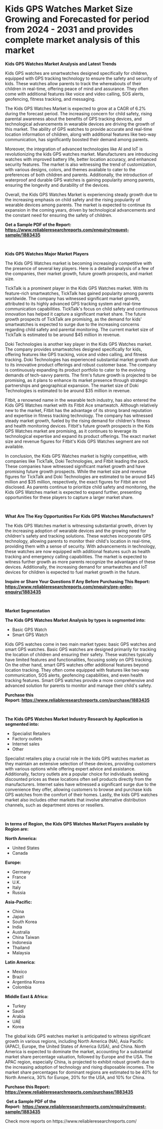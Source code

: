 <p><h1>Kids GPS Watches Market Size Growing and Forecasted for period from 2024 - 2031 and provides complete market analysis of this market</h1></p><p><strong>Kids GPS Watches Market Analysis and Latest Trends</strong></p>
<p><p>Kids GPS watches are smartwatches designed specifically for children, equipped with GPS tracking technology to ensure the safety and security of kids. These watches allow parents to track the whereabouts of their children in real-time, offering peace of mind and assurance. They often come with additional features like voice and video calling, SOS alerts, geofencing, fitness tracking, and messaging.</p><p>The Kids GPS Watches Market is expected to grow at a CAGR of 6.2% during the forecast period. The increasing concern for child safety, rising parental awareness about the benefits of GPS tracking devices, and technological advancements in wearable devices are driving the growth of this market. The ability of GPS watches to provide accurate and real-time location information of children, along with additional features like two-way communication, has significantly boosted their demand among parents.</p><p>Moreover, the integration of advanced technologies like AI and IoT is revolutionizing the kids GPS watches market. Manufacturers are introducing watches with improved battery life, better location accuracy, and enhanced security features. The market is also witnessing the trend of customization, with various designs, colors, and themes available to cater to the preferences of both children and parents. Additionally, the introduction of waterproof and durable GPS watches is gaining popularity among parents, ensuring the longevity and durability of the devices.</p><p>Overall, the Kids GPS Watches Market is experiencing steady growth due to the increasing emphasis on child safety and the rising popularity of wearable devices among parents. The market is expected to continue its expansion in the coming years, driven by technological advancements and the constant need for ensuring the safety of children.</p></p>
<p><strong>Get a Sample PDF of the Report:&nbsp; <a href="https://www.reliableresearchreports.com/enquiry/request-sample/1883435">https://www.reliableresearchreports.com/enquiry/request-sample/1883435</a></strong></p>
<p>&nbsp;</p>
<p><strong>Kids GPS Watches Major Market Players</strong></p>
<p><p>The Kids GPS Watches market is becoming increasingly competitive with the presence of several key players. Here is a detailed analysis of a few of the companies, their market growth, future growth prospects, and market size.</p><p>TickTalk is a prominent player in the Kids GPS Watches market. With its feature-rich smartwatches, TickTalk has gained popularity among parents worldwide. The company has witnessed significant market growth, attributed to its highly advanced GPS tracking system and real-time communication capabilities. TickTalk's focus on child safety and continuous innovation has helped it capture a significant market share. The future growth prospects of TickTalk are promising, as the demand for kids' smartwatches is expected to surge due to the increasing concerns regarding child safety and parental monitoring. The current market size of TickTalk is estimated to be around $45 million in revenue.</p><p>Doki Technologies is another key player in the Kids GPS Watches market. The company provides smartwatches designed specifically for kids, offering features like GPS tracking, voice and video calling, and fitness tracking. Doki Technologies has experienced substantial market growth due to its innovative product offerings and robust customer base. The company is continuously expanding its product portfolio to cater to the evolving demands of tech-savvy parents. The firm's future growth is projected to be promising, as it plans to enhance its market presence through strategic partnerships and geographical expansion. The market size of Doki Technologies is estimated to be around $35 million in revenue.</p><p>Fitbit, a renowned name in the wearable tech industry, has also entered the Kids GPS Watches market with its Fitbit Ace smartwatch. Although relatively new to the market, Fitbit has the advantage of its strong brand reputation and expertise in fitness tracking technology. The company has witnessed steady market growth, fueled by the rising demand for children's fitness and health monitoring devices. Fitbit's future growth prospects in the Kids GPS Watches market are promising, as it continues to leverage its technological expertise and expand its product offerings. The exact market size and revenue figures for Fitbit's Kids GPS Watches segment are not available.</p><p>In conclusion, the Kids GPS Watches market is highly competitive, with companies like TickTalk, Doki Technologies, and Fitbit leading the pack. These companies have witnessed significant market growth and have promising future growth prospects. While the market size and revenue figures for TickTalk and Doki Technologies are estimated to be around $45 million and $35 million, respectively, the exact figures for Fitbit are not disclosed. As parents continue to prioritize child safety and monitoring, the Kids GPS Watches market is expected to expand further, presenting opportunities for these players to capture a larger market share.</p></p>
<p>&nbsp;</p>
<p><strong>What Are The Key Opportunities For Kids GPS Watches Manufacturers?</strong></p>
<p><p>The Kids GPS Watches market is witnessing substantial growth, driven by the increasing adoption of wearable devices and the growing need for children's safety and tracking solutions. These watches incorporate GPS technology, allowing parents to monitor their child's location in real-time, providing them with a sense of security. With advancements in technology, these watches are now equipped with additional features such as health tracking and emergency calling capabilities. The market is expected to witness further growth as more parents recognize the advantages of these devices. Additionally, the increasing demand for smartwatches and IoT devices for children is expected to fuel market growth in the future.</p></p>
<p><strong>Inquire or Share Your Questions If Any Before Purchasing This Report: <a href="https://www.reliableresearchreports.com/enquiry/pre-order-enquiry/1883435">https://www.reliableresearchreports.com/enquiry/pre-order-enquiry/1883435</a></strong></p>
<p>&nbsp;</p>
<p><strong>Market Segmentation</strong></p>
<p><strong>The Kids GPS Watches Market Analysis by types is segmented into:</strong></p>
<p><ul><li>Basic GPS Watch</li><li>Smart GPS Watch</li></ul></p>
<p><p>Kids GPS watches come in two main market types: basic GPS watches and smart GPS watches. Basic GPS watches are designed primarily for tracking the location of children and ensuring their safety. These watches typically have limited features and functionalities, focusing solely on GPS tracking. On the other hand, smart GPS watches offer additional features beyond location tracking. They often come equipped with features like two-way communication, SOS alerts, geofencing capabilities, and even health tracking features. Smart GPS watches provide a more comprehensive and advanced solution for parents to monitor and manage their child's safety.</p></p>
<p><strong>Purchase this Report:&nbsp;<a href="https://www.reliableresearchreports.com/purchase/1883435">https://www.reliableresearchreports.com/purchase/1883435</a></strong></p>
<p>&nbsp;</p>
<p><strong>The Kids GPS Watches Market Industry Research by Application is segmented into:</strong></p>
<p><ul><li>Specialist Retailers</li><li>Factory outlets</li><li>Internet sales</li><li>Other</li></ul></p>
<p><p>Specialist retailers play a crucial role in the kids GPS watches market as they maintain an extensive selection of these devices, providing customers with various options while offering expert advice and assistance. Additionally, factory outlets are a popular choice for individuals seeking discounted prices as these locations often sell products directly from the manufacturers. Internet sales have witnessed a significant surge due to the convenience they offer, allowing customers to browse and purchase kids GPS watches from the comfort of their homes. Lastly, the kids GPS watches market also includes other markets that involve alternative distribution channels, such as department stores or resellers.</p></p>
<p>&nbsp;</p>
<p><strong>In terms of Region, the Kids GPS Watches Market Players available by Region are:</strong></p>
<p>
    <p> <strong> North America: </strong>
        <ul>
            <li>United States</li>
            <li>Canada</li>
        </ul>
        </p> 
    <p> <strong> Europe: </strong>
        <ul>
            <li>Germany</li>
            <li>France</li>
            <li>U.K.</li>
            <li>Italy</li>
            <li>Russia</li>
        </ul>
        </p> 
    <p> <strong> Asia-Pacific: </strong>
        <ul>
            <li>China</li>
            <li>Japan</li>
            <li>South Korea</li>
            <li>India</li>
            <li>Australia</li>
            <li>China Taiwan</li>
            <li>Indonesia</li>
            <li>Thailand</li>
            <li>Malaysia</li>
        </ul>
        </p> 
    <p> <strong> Latin America: </strong>
        <ul>
            <li>Mexico</li>
            <li>Brazil</li>
            <li>Argentina Korea</li>
            <li>Colombia</li>
        </ul>
        </p> 
    <p> <strong> Middle East & Africa: </strong>
        <ul>
            <li>Turkey</li>
            <li>Saudi</li>
            <li>Arabia</li>
            <li>UAE</li>
            <li>Korea</li>
        </ul>
    </p>
    </p>
<p><p>The global kids GPS watches market is anticipated to witness significant growth in various regions, including North America (NA), Asia Pacific (APAC), Europe, the United States of America (USA), and China. North America is expected to dominate the market, accounting for a substantial market share percentage valuation, followed by Europe and the USA. The APAC region, especially China, is projected to exhibit robust growth due to the increasing adoption of technology and rising disposable incomes. The market share percentages for dominant regions are estimated to be 40% for North America, 30% for Europe, 20% for the USA, and 10% for China.</p></p>
<p><strong>Purchase this Report: <a href="https://www.reliableresearchreports.com/purchase/1883435">https://www.reliableresearchreports.com/purchase/1883435</a></strong></p>
<p>&nbsp;<strong>Get a Sample PDF of the Report:&nbsp;&nbsp;<a href="https://www.reliableresearchreports.com/enquiry/request-sample/1883435">https://www.reliableresearchreports.com/enquiry/request-sample/1883435</a></strong></p>
<p><strong></strong></p>
<p>Check more reports on https://www.reliableresearchreports.com/</p>